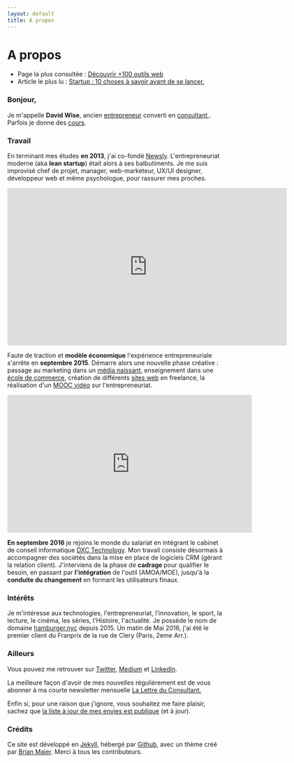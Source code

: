 ```yaml
---
layout: default
title: A propos
---
```


<div class="post">
	<h1 class="pageTitle">A propos</h1>

<ul>
      <li> Page la plus consultée : <a href="/outils">Découvrir +100 outils web</a></li>
      <li> Article le plus lu : <a href="https://medium.com/@dawise_/my-10-favorite-quotes-yet-3f8a4122336b"> Startup : 10 choses à savoir avant de se lancer.</a></li>
  </ul>

  <h3> Bonjour, </h3>
  <p> Je m'appelle <b>David Wise</b>, ancien <a href="/startups">entrepreneur</a> converti en <a href="https://www.dxc.technology/">consultant </a>. Parfois je donne des <a href="/cours">cours</a>.</p> 

  <h3> Travail</h3>
  <p>En terminant mes études <b>en 2013</b>, j'ai co-fondé <a href="https://fr.petitsfrenchies.com/newsly-application-web-favoris-interview/">Newsly</a>. L'entrepreneuriat moderne (aka <b>lean startup</b>) était alors à ses balbutiments. Je me suis improvisé chef de projet, manager, web-marketeur, UX/UI designer, développeur web et même psychologue, pour rassurer mes proches.</p> 

  <p><iframe src="https://player.vimeo.com/video/89918281" width="640" height="360" frameborder="0" webkitallowfullscreen mozallowfullscreen allowfullscreen></iframe></p>

  <p> Faute de traction et <b>modèle économique</b>  l'expérience entrepreneuriale s'arrête en <b>septembre 2015</b>. Démarre alors une nouvelle phase créative : passage au marketing dans un <a href="https://www.brief.me/"> média naissant</a>, enseignement dans une <a href="http://www.emlv.fr/"> école de commerce</a>, création de différents <a href="/Portfolio">sites web</a> en freelance, la réalisation d'un <a href="https://www.udemy.com/startuptour/?couponCode=DAVIDWISE.FR">MOOC vidéo</a> sur l'entrepreneuriat.</p>

  <p><iframe width="560" height="315" src="https://www.youtube.com/embed/WAj70jDQZF8" frameborder="0" allow="autoplay; encrypted-media" allowfullscreen></iframe></p>

  <p><b>En septembre 2016</b> je rejoins le monde du salariat en intégrant le cabinet de conseil informatique <a href="https://www.dxc.technology/">DXC Technology</a>. Mon travail consiste désormais à accompagner des sociétés dans la mise en place de logiciels CRM (gérant la relation client). J'interviens de la phase de <b>cadrage </b> pour qualifier le besoin, en passant par <b>l'intégration</b> de l'outil (AMOA/MOE), jusqu'à la <b>conduite du changement</b> en formant les utilisateurs finaux. 

  <h3> Intérêts </h3>

  <p> Je m'intéresse aux technologies, l'entrepreneuriat, l'innovation, le sport, la lecture, le cinéma, les séries, l'Histoire, l'actualité. Je possède le nom de domaine <a href="https://hamburger.nyc/">hamburger.nyc</a> depuis 2015. Un matin de Mai 2016, j'ai été le premier client du Franprix de la rue de Clery (Paris, 2eme Arr.). </p>

  <h3> Ailleurs</h3>

  <p>Vous pouvez me retrouver sur <a href="https://twitter.com/dawise_">Twitter</a>, <a href="https://medium.com/@dawise_">Medium</a> et <a href="https://www.linkedin.com/in/davidwisefr/">Linkedin</a>. </p> 

  <p>La meilleure façon d'avoir de mes nouvelles régulièrement est de vous abonner à ma courte newsletter mensuelle <a href="/lettre">La Lettre du Consultant.</a> </p> 

  <p>Enfin si, pour une raison que j'ignore, vous souhaitez me faire plaisir, sachez que <a href="https://kit.com/dawise/la-liste-des-mes-envies"> la liste à jour de mes envies est publique</a> (et à jour).</p>

<h3> Crédits</h3>

  <p>Ce site est développé en <a href="https://jekyllrb.com/">Jekyll</a>, hébergé par <a href="https://github.com/">Github</a>, avec un thème créé par <a href="http://brianmaierjr.com">Brian Maier</a>. Merci à tous les contributeurs.</p>
